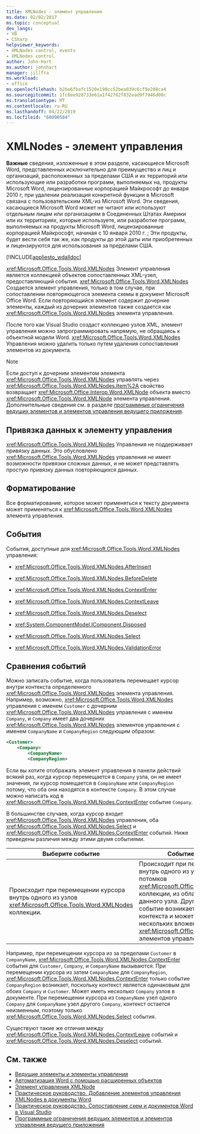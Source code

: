 ```yaml
---
title: XMLNodes - элемент управления
ms.date: 02/02/2017
ms.topic: conceptual
dev_langs:
- VB
- CSharp
helpviewer_keywords:
- XMLNodes control, events
- XMLNodes control
author: John-Hart
ms.author: johnhart
manager: jillfra
ms.workload:
- office
ms.openlocfilehash: b2be6fbafc1520e190cc52bea839c6cf9e208ca4
ms.sourcegitcommit: 1fc6ee928733e61a1f42782f832ead9f7946d00c
ms.translationtype: MT
ms.contentlocale: ru-RU
ms.lasthandoff: 04/22/2019
ms.locfileid: "60090584"
---
```

# <a name="xmlnodes-control"></a>XMLNodes - элемент управления
  **Важные** сведения, изложенные в этом разделе, касающиеся Microsoft Word, представленных исключительно для преимущество и лиц и организаций, расположенных за пределами США и их территорий или использующие или разработки программ, выполняемых на, продукты Microsoft Word, лицензированные корпорацией Майкрософт до января 2010 г, при удалении реализация конкретной функции в Microsoft связана с пользовательским XML-из Microsoft Word. Эти сведения, касающиеся Microsoft Word может не читают или используют отдельным лицам или организациям в Соединенных Штатах Америки или их территориях, которые используете, или разработке программ, выполняемых на продукты Microsoft Word, лицензированные корпорацией Майкрософт, начиная с 10 января 2010 г. ; Эти продукты, будет вести себя так же, как продукты до этой даты или приобретенных и лицензируются для использования за пределами США.

 [!INCLUDE[appliesto_wdalldoc](../vsto/includes/appliesto-wdalldoc-md.md)]

 <xref:Microsoft.Office.Tools.Word.XMLNodes> Элемент управления является коллекцией объектов сопоставленных XML-узел, предоставляющий события. <xref:Microsoft.Office.Tools.Word.XMLNodes> Создается элемент управления, только в том случае, при сопоставлении повторяющегося элемента схемы в документ Microsoft Office Word. Если повторяющийся элемент содержит дочерние элементы, каждый из дочерних элементов также создается как <xref:Microsoft.Office.Tools.Word.XMLNodes> элемента управления.

 После того как Visual Studio создаст коллекцию узлов XML, элемент управления можно запрограммировать напрямую, не обращаясь к объектной модели Word. <xref:Microsoft.Office.Tools.Word.XMLNodes> Управления можно удалить только путем удаления сопоставления элементов из документа.

> [!NOTE]
>  Если доступ к дочерним элементом элемента <xref:Microsoft.Office.Tools.Word.XMLNodes> управлять через <xref:Microsoft.Office.Tools.Word.XMLNodes.Item%2A> свойство возвращает <xref:Microsoft.Office.Interop.Word.XMLNode> объекта вместо <xref:Microsoft.Office.Tools.Word.XMLNode> элемента управления. Дополнительные сведения см. в разделе [программные ограничения ведущих элементов и элементов управления ведущего приложения](../vsto/programmatic-limitations-of-host-items-and-host-controls.md).

## <a name="bind-data-to-the-control"></a>Привязка данных к элементу управления
 <xref:Microsoft.Office.Tools.Word.XMLNodes> Управления не поддерживает привязку данных. Это обусловлено <xref:Microsoft.Office.Tools.Word.XMLNodes> управления не имеет возможности привязки сложных данных, и не может представлять простую привязку данных повторяющихся данных.

## <a name="formatting"></a>Форматирование
 Все форматирование, которое может применяться к тексту документа может применяться к <xref:Microsoft.Office.Tools.Word.XMLNodes> элемента управления.

## <a name="events"></a>События
 События, доступные для <xref:Microsoft.Office.Tools.Word.XMLNodes> управления:

- <xref:Microsoft.Office.Tools.Word.XMLNodes.AfterInsert>

- <xref:Microsoft.Office.Tools.Word.XMLNodes.BeforeDelete>

- <xref:Microsoft.Office.Tools.Word.XMLNodes.ContextEnter>

- <xref:Microsoft.Office.Tools.Word.XMLNodes.ContextLeave>

- <xref:Microsoft.Office.Tools.Word.XMLNodes.Deselect>

- <xref:System.ComponentModel.IComponent.Disposed>

- <xref:Microsoft.Office.Tools.Word.XMLNodes.Select>

- <xref:Microsoft.Office.Tools.Word.XMLNodes.ValidationError>

## <a name="compare-events"></a>Сравнения событий
 Можно записать событие, когда пользователь перемещает курсор внутри контекста определенного <xref:Microsoft.Office.Tools.Word.XMLNodes> элемента управления. Например, возможно, <xref:Microsoft.Office.Tools.Word.XMLNodes> управления с именем `Customer` с дочерним <xref:Microsoft.Office.Tools.Word.XMLNodes> управления с именем `Company`, и `Company` имеет два дочерних <xref:Microsoft.Office.Tools.Word.XMLNodes> элементов управления с именем `CompanyName` и `CompanyRegion` следующим образом:

```xml
<Customer>
    <Company>
        <CompanyName>
        <CompanyRegion>
```

 Если вы хотите отображать элемент управления в панели действий всякий раз, когда курсор перемещается в `Company` узла, он не имеет значения, ли курсор помещается в `CompanyName` или `CompanyRegion` потому, что оба они находятся в контексте `Company`. В этом случае можно написать код в <xref:Microsoft.Office.Tools.Word.XMLNodes.ContextEnter> событие `Company`.

 В большинстве случаев, когда курсор входит <xref:Microsoft.Office.Tools.Word.XMLNodes> управления, оба <xref:Microsoft.Office.Tools.Word.XMLNodes.Select> и <xref:Microsoft.Office.Tools.Word.XMLNodes.ContextEnter> событий. Ниже приведены различия между этими двумя событиями.

|Выберите событие|Событие ContextEnter|
|------------------|------------------------|
|Происходит при перемещении курсора внутрь одного из узлов <xref:Microsoft.Office.Tools.Word.XMLNodes> коллекции.|Происходит при перемещении курсора внутрь одного из узлов или узлов-потомков <xref:Microsoft.Office.Tools.Word.XMLNodes> коллекции, из области вне контекста данного узла. Другими словами, это событие возникает только при изменении контекста и может возникать для нескольких вложенных <xref:Microsoft.Office.Tools.Word.XMLNodes> элементов управления.|

 Например, при перемещении курсора из за пределами `Customer` в `CompanyName`, <xref:Microsoft.Office.Tools.Word.XMLNodes.ContextEnter> события для `Customer`, `Company`, и `CompanyName` вызываются. При перемещении курсора из затем `CompanyName` для `CompanyRegion`, <xref:Microsoft.Office.Tools.Word.XMLNodes.ContextEnter> только событие `CompanyRegion` возникает, поскольку контекст является одинаковым для обоих `Company` и `Customer`. Может иметь несколько `Company` узлов в документе. При перемещении курсора из `CompanyName` узел одного `Company` для `CompanyName` узел другого `Company`, контекст остается неизменным, поэтому только <xref:Microsoft.Office.Tools.Word.XMLNodes.Select> события.

 Существуют такие же отличия между <xref:Microsoft.Office.Tools.Word.XMLNodes.ContextLeave> событий и <xref:Microsoft.Office.Tools.Word.XMLNodes.Deselect> событий.

## <a name="see-also"></a>См. также
- [Ведущие элементы и элементы управления](../vsto/host-items-and-host-controls-overview.md)
- [Автоматизация Word с помощью расширенных объектов](../vsto/automating-word-by-using-extended-objects.md)
- [Элемент управления XMLNode](../vsto/xmlnode-control.md)
- [Практическое руководство. Добавление элементов управления XMLNodes в документы Word](../vsto/how-to-add-xmlnodes-controls-to-word-documents.md)
- [Практическое руководство. Сопоставление схем и документов Word в Visual Studio](../vsto/how-to-map-schemas-to-word-documents-inside-visual-studio.md)
- [Программные ограничения ведущих элементов и элементов управления ведущего приложения](../vsto/programmatic-limitations-of-host-items-and-host-controls.md)
